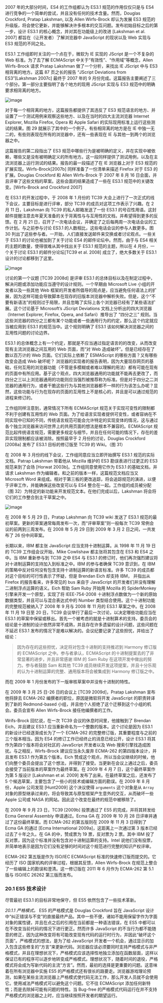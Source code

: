 2007 年的大部分时间，ES4 的工作组都认为 ES3.1 规范的作用仅仅只是与 ES4 进行竞争的一个简单的尝试，并且没有任何的技术含量。然而，Douglas Crockford, Pratap Lakshman, 以及 Allen Wirfs-Brock 却认为发展 ES3 规范的升级版，将会使它更新，并能够解决许多根本的交互问题。发布初始目标之后的第一步，设计 ES3.1 的核心概念，并对其在功能级上的改进 [Lakshman et al. 2007] 都旨在（让开发者）了解浏览器中 JavaScript 的现状以及 Web 实现与 ES3 规范的不同之处。

ES3.1 工作组即时关注的一个点在于，微软为 IE 实现的 JScript 是一个不复杂的 Web 标准。为了去了解 ECMAScript 中关于“有效性”、“作用域”等概念，Allen Wirfs-Brock 请求 Pratap Lakshman 做了一个分析，来找出 IE JScript 中与 ES3 相背离的地方。这篇 87 页之长的报告 “JScript Deviations from ES3”[Lakshman 2007c] 最终于 2007 年的 9 月份完成。这篇报告主要阐述了三个部分。第一部分主要指明了各个地方的现用 JScript 实现与 ES3 规范中的明确要求相背离的地方。

![image](https://user-images.githubusercontent.com/17036920/76719486-e1c6f080-6774-11ea-90a7-1b01694f3b00.png)

对于每一个相背离的地方，这篇报告都提供了其违反了 ES3 规范语言的地方、并设置了一个测试用例来观察这些地方、以及在当时的四大主流浏览器 Internet Explorer, Mozilla Firefox, Opera 和 Apple Safari 的实际现用标准上运行这些测试的结果。图 29 就展示了其中的一个例子。有些相背离的地方是在 IE 中独一无二的，有些则表现在所有的浏览器中，还有一些表现在 IE 与其他一到两个的浏览器之中。

这篇报告的第二段指出了 ES3 规范中哪些行为是被明确的定义，并在实现中被依赖，哪些又是没有被明确定义的所有地方。这一段同样提供了测试用例，以及在主流浏览器上运行测试的结果。报告的最一段描述了在 IE 浏览器上对于 ES3 规范的扩展实现。Wirfs-Brock[2007b] 同样准备了一份清单来描述 Firefox 对于 ES3 的扩展。Douglas Crockford 和 Allen Wirfs-Brock 于 2007 年 8 月 16 日会面，并且评审了这些文档的草案。这些会面的结果造成了一些在 ES3.1 规范中的关键改变。[Wirfs-Brock and Crockford 2007]

在 ES3.1 的开发过程中，于 2008 年 1 月份的 TC39 大会上进行了一次正式的线下会议，主要目标是进行评审，部分 TC39 的成员对这项工作表示了兴趣。在 2 月 11 日，Lakshman 向 TC39 的私人邮箱发送了一份 ES3.1 的号召性用语。这封邮件提醒注意去年夏天准备的关于背离性与与互用性的文档，并希望得到更多的反馈。在 2 月 21 日，召开了一次电话会议，并确定了之后每两周一次电话会议的工作计划。与之前参与讨论 ES3.1 的人数相比，这些电话会议的参与人数更多。图 30 列出了这些参与者。一开始，人们直接发送邮件来交换或者讨论观点。一些关于 ES3.1 的讨论也被加到了关于讨论 ES4 的邮件论坛中。然而，由于与 ES4 相关的主题的数量，使得很难从其中找出关于 ES3.1 规范的主题，所以在 4 月份，一个关于讨论 ES3.1 的邮件分论坛[TC39 et al. 2008] 成立了，绝大多数关于 ES3.1 设计的讨论都移到了这里。

![image](https://user-images.githubusercontent.com/17036920/76722110-3a9a8700-677d-11ea-96c7-201df958c9bc.png)

讨论的第一个议题 [TC39 2008d] 是评审 ES3.1 的总体目标以及在制定过程中，解决问题或添加功能应当遵守的设计规则。一个早期由 Microsoft Live 小组的开发者以及一些其他 Web 框架的开发者所倡导的观点是，应当避免任何语法上的扩展，因为这样可能会导致脚本在现存的旧版本浏览器中解析失败。但是，这个“不要有新语法”的规则过于局限，并且忽略了实际上各个浏览器已经有了某些语法扩展。这个讨论基于 Microsoft’s JScript Deviations 文档上分析出的四大浏览器（Internet Explorer, Firefox, Opera, and Safari）推导出了 “四分之三” 规则。当这些浏览器的四分之三都有某个功能或者一些通用行为的约定，那么这个约定就应当被应用到 ES3.1 的规范当中。这个规则明确了 ES3.1 该如何解决浏览器之间的互用性问题的讨论边界。

ES3.1 的总体概念上有一个约定，那就是不应当通过指定语言的的改变，从而改变现有主流浏览器之间互用的 Web 页面，而“对 Web 造成破坏”。但是已经存在了数以百万计的 Web 页面。它们实际上依赖了 ESMAScript 的哪些方面？又有哪些改变会造成 Web 破坏呢？ 浏览器的实现者的报告表明，因为大量现存网页的基础，任何互用的浏览器功能（不管是多模糊或者难以理解的用法）都有可能在现有的页面中有所应用。基于这个观点，四大浏览器通用的功能就不能再去更改了，而四分之三以上浏览器通用的功能则应当强烈被推荐称为标准。但是对于四分之二浏览器的通用行为，或者干脆这些行为与其他浏览器都不一样的行为该怎么办呢？显然，这些功能与行为在现存的页面的互用性上不是核心的，并且是可以通过规范的进程来修订的。

工作组同样注意到，通常情况下所有 ECMAScript 规范关于实现可变性的限制都不利于创建有互用性的 Web 页面。为了给语言实现者提供可变性，或者容纳在不同实现中已知的不同，传统语言规范可能会允许特定的实现变体的情况，这与通过各个独立浏览器来访问世界上的共用页面的想法是根本不兼容的。ECMAScript 规范比起传统语言规范，需要更多规定与细节，并且在任何可能的情况下，存在的差异实现限制都应该被消除。按照最早于 2 月份的讨论，Douglas Crockford [2008a] 发布了 ES3.1 目标的修订版至 TC39 的 Wiki。（图 31）

在 2008 年 3 月份的线下会议，工作组同意应当立即开始撰写 ES3.1 规范的实际文档。Patrap Lakshman 带着他从 Mozilla 维护的 ES3 勘误表进行过更正的 ES3 规范来到了会场 [Horwat 2003b]。工作组同意使用它作为 ES3.1 的基础文档，并请求 Lakshman 作为编辑者。和之前的版本一样，这篇规范文档应当又 Microsoft Word 来组成。相对于第三板的更改追踪，将会追踪规范的演进，以便于评审工作，并能确保这些改变可以与 ES4 整合在一起。工作组的成员被分配（图 32）为特定的新功能来开发规范文本。在他们完成以后，Lakshman 将会将它们的工作整合到主干草案之中。

![image](https://user-images.githubusercontent.com/17036920/76867551-a0336400-68a0-11ea-90fa-33af2ea2e9d8.png)

在 2008 年 5 月 29 日，Pratap Lakshman 向 TC39 wiki 发送了 ES3.1 规范的最初草案。更新的草案通常每周发布一次，而“评审草案”则一般每次 TC39 常例会议的前两到三周发布。在 2008 年 5 月 29 日到 2009 年 3 月 2 日之间，一共发布了 26 份中间草案。

长期以来，IBM 都主张 JavaScript 应当支持十进制运算。从 1998 年 11 月 19 日的 TC39 工作组会议开始，Mike Cowlishaw 都主张将其包含在 ES3 和 ES4 之中。当 IBM 重新参与到 TC39 之中 ES4 与 ES3.1 的修订时，他们再次强烈建议将对十进制运算的支持加入到标准之中。IBM 的参与者确保 TC39 意识到，在 IBM 的策略中反对任何没有包含支持十进制运算的新语言标准。许多 TC39 的成员都对这个目标的可行性表示了怀疑，但是 Brendan Eich 却支持 IBM， 并指出从 Firefox 的报告看来，许多常见的 bus 来自于 JavaScript 的开发者们并没有理解二进制浮点运算的语义。Eich 帮助 Sam Ruby 开始用 Mozilla 的 SpiderMonkey 引擎来开发一个原型，实现了将 IEEE-754-2008 十进制浮点数做为一个新的原始数据类型，并且可以与混合表达式中的 Number 类型结合使用。这个十进制功能的完整规范被纳入了 2008 年 9 月与 2008 年 11 月的 ES3.1 草案之中。在 2008 年 11 月 19 日至 20 日，TC39 会议举行了最后一次讨论，以决定哪些功能应当在 ES3.1 的草案中保留或移出。首先一个被考虑的就是十进制算术的支持。委员会的结论是十进制的设计依然非常不成熟，并且存在许多遗留的设计问题，这些问题在不延迟 ES3.1 发布的情况下是难以解决的。会议纪要记录了这些担忧，并给出了结论：

> 因为存在的这些担忧，决定将对包含十进制的支持推迟到 Harmony 修订版的 ECMAScript 之中。参与者承认，ECMAScript 的十进制提案去的了非常显著的进步，并且非常感谢 IBM 的 Sam Ruby 在这项开发中做出的努力。参与者鼓励 Sam 和其他 TC39 成员继续开发这项提案，并且十分乐观的认为十进制运算的完整、通用版本将会被集成到 Harmony 修订版之中。

而在 2009 年 1 月份发布的下一版审核草案中并没有十进制的特性。

在 2009 年 3 月 25 日-26 日的会议上 [TC39 2009d]，Pratap Lakshman 宣布他将辞去 ECMA-262 编撰者的职位，原因是微软将开发 JavaScript 的职责转译到了新的 Redmond-based 小组，并且他个人拒绝了这个迁移到这个小组的机会。委员会宣布 Allen Wirfs-Brock 接任他编撰者的工作。

Wrifs-Brock 回忆说，在一次 TC39 会议的休息时间里，他接触到了 Brendan Eich，并且建议 ES3.1 应当重新命名为一个整数的版本。这个讨论是因为 ES3.1 的新设计已经逐渐成长为了一个 ECMA-262 的完整修订版，其重要程度与之前的三个版本相当。因为 ES4 的修订工作已经终止的消息已经公开，设计 ES3.1 将其作为第四个版本将会对社区的 JavaScript 开发者以及 Web 搜索引擎找造成困扰。与之相反，Wirfs-Brock 建议应当永久废弃 ECMA-262 的第四版本设计，并且发布 ES3.1 作为第五个版本。Eich 赞成这个观点，所以当会议继续的时候，他们向整个委员会提出了这个想法，并得到了接受。当更新在会议上通过之后，委员会接受了当前版本的草案作为最终草案。在 2009 年 4 月 7 日，这个最终草案作为第 5 版设计 [Lakshman et al. 2009] 发布了出来。在最终草案之后，还发布了 5 个候选草案，主要包含了一些小的技术或编辑方面的勘误。在 2009 年 8 月份，Apple 公司发现 [Hunt2009] 这个决议使得 `arguments` 这个对象是从 `Array` 对象的原型继承过来的，将会导致其与原型框架产生意外的交互，从而破坏一些 Apple 公司或 NASA 的网站。因此这个改变在最终的规范中被移除了。

在 2009 年 9 月 23 日，TC39 [2009b] 投票通过了 ES5 的完成，并将其转发给 Ecma General Assembly 申请通过。Ecma GA 在 2009 年 10 月 28 日评审并通过了这份最终草案。而 ECMA-262 的第五版则在 2009 年 11 月 3 日得到了 Ecma GA 的通过 [Ecma
International 2009a]，这距离上一次通过第 3 版本已经过去了十年之久。在 GA 的中，赞成票为 19 票，反对票为 2 票。其中 IBM 投了反对票，因为这个标准并没有包含对十进制运算的支持。Intel 说他们没有投票，并简单地表示是因为它们没有足够的时间对这个规范进行完整的知识产权评审。

ECMA-262 第五版是作为 ISO/IEC ECMAScript 标准的快速修订版而提交的。它经历了 ISO 国家机构的评审过程，根据其反馈，Allen Wirfs-Brock 在规范上整合了一些编辑上的勘误和澄清。这一修订版在 2011 年 6 月作为 ECMA-262 第 5.1 版与 ISO/IEC 26262 第三版而发布。

### 20.1 ES5 技术设计

尽管最初 ES3.1 的目标非常地保守，但 ES5 依然包含了一些技术革新。

_20.1.1 严格模式。_ ES5 的严格模式是 Douglas Crockford 旨在 JavaScript 设计中“纠正错误与不变”的直接最终产品。其中一些不便，诸如不能用保留字作为字面对象的属性键，并且在点之后的引用在当前都是一种语法错误，在 ES5 中都可以在不改变当前代码的情况下进行更正。然而许多 JavaScript 的不当行为都不能随意的修正，因为这种改变将有可能改变现有代码的运行时行为，并因此“破坏这个页面”。严格模式的想法，是为了给 JavaScript 开发者一个机会，通过显示的加入包含这些修复的“方言”来更新代码。浏览器应该必须要同时支持严格模式与非严格模式，并且在理想状况下，严格模式应该选择性地独立添加在函数层面，这样以保证已有的程序可以逐步地转变成严格模式。理想状况下，随着时间的退役，严格模式将会成为写新代码的主流“方言”。然而，最初的选择是更重要的问题。这意味着在所有浏览器中实施 ES5 的严格模式还有很长的路要走。浏览器游戏理论预测，如果在某些主流浏览器上严格模式使代码无法工作，那么开发人员就不会使用它。使用减法严格模式可以避免这个问题。它不往 ECMAScript 添加任何新特性；而是去除掉可能有问题的特性。当 Bug-free 的严格模式代码运行在并不支持严格模式的浏览器之上时，应当继续按照开发者的期望运行。
